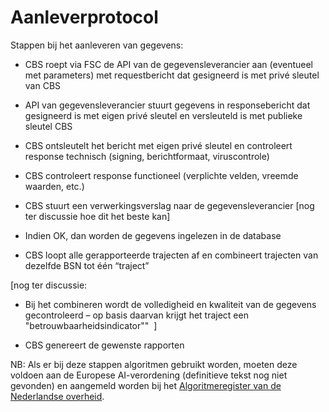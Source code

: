 # Aanleverprotocol

Stappen bij het aanleveren van gegevens: 

- CBS roept via FSC de API van de gegevensleverancier aan (eventueel met parameters) met requestbericht dat gesigneerd is met privé sleutel van CBS

- API van gegevensleverancier stuurt gegevens in responsebericht dat gesigneerd is met eigen privé sleutel en versleuteld is met publieke sleutel CBS

- CBS ontsleutelt het bericht met eigen privé sleutel en controleert response technisch (signing, berichtformaat, viruscontrole)

- CBS controleert response functioneel (verplichte velden, vreemde waarden, etc.)

- CBS stuurt een verwerkingsverslag naar de gegevensleverancier [nog ter discussie hoe dit het beste kan]

- Indien OK, dan worden de gegevens ingelezen in de database 

- CBS loopt alle gerapporteerde trajecten af en combineert trajecten van dezelfde BSN tot één “traject” 

[nog ter discussie:
- Bij het combineren wordt de volledigheid en kwaliteit van de gegevens gecontroleerd – op basis daarvan krijgt het traject een "betrouwbaarheidsindicator"" 
]

- CBS genereert de gewenste rapporten 

NB: Als er bij deze stappen algoritmen gebruikt worden, moeten deze voldoen aan de Europese AI-verordening (definitieve tekst nog niet gevonden) en aangemeld worden bij het [Algoritmeregister van de Nederlandse overheid](https://algoritmes.overheid.nl/nl).
